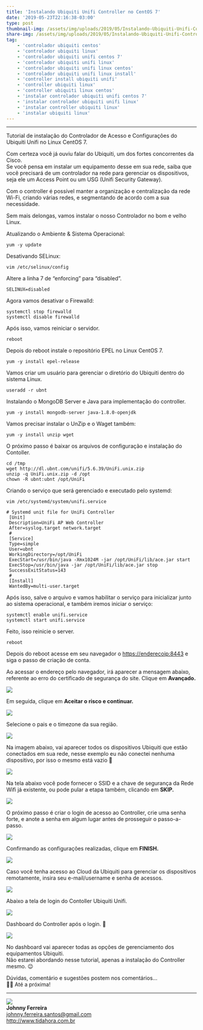```yaml
---
title: 'Instalando Ubiquiti Unifi Controller no CentOS 7'
date: '2019-05-23T22:16:38-03:00'
type: post
thumbnail-img: /assets/img/uploads/2019/05/Instalando-Ubiquiti-Unifi-Controller-no-CentOS-7.png
share-img: /assets/img/uploads/2019/05/Instalando-Ubiquiti-Unifi-Controller-no-CentOS-7.png
tag:
    - 'controlador ubiquiti centos'
    - 'controlador ubiquiti linux'
    - 'controlador ubiquiti unifi centos 7'
    - 'controlador ubiquiti unifi linux'
    - 'controlador ubiquiti unifi linux centos'
    - 'controlador ubiquiti unifi linux install'
    - 'controller install ubiquiti unifi'
    - 'controller ubiquiti linux'
    - 'controller ubiquiti linux centos'
    - 'instalar controlador ubiquiti unifi centos 7'
    - 'instalar controlador ubiquiti unifi linux'
    - 'instalar controller ubiquiti linux'
    - 'instalar ubiquiti linux'
---
```


- - - - - -

Tutorial de instalação do Controlador de Acesso e Configurações do Ubiquiti Unifi no Linux CentOS 7.

Com certeza você já ouviu falar do Ubiquiti, um dos fortes concorrentes da Cisco.  
Se você pensa em instalar um equipamento desse em sua rede, saiba que você precisará de um controlador na rede para gerenciar os dispositivos, seja ele um Access Point ou um USG (Unifi Security Gateway).

Com o controller é possível manter a organização e centralização da rede Wi-Fi, criando várias redes, e segmentando de acordo com a sua necessidade.

Sem mais delongas, vamos instalar o nosso Controlador no bom e velho Linux.

Atualizando o Ambiente &amp; Sistema Operacional:


```
yum -y update
```


Desativando SELinux:


```
vim /etc/selinux/config
```


Altere a linha 7 de “enforcing” para “disabled”.


```
SELINUX=disabled
```


Agora vamos desativar o Firewalld:


```
systemctl stop firewalld
systemctl disable firewalld
```


Após isso, vamos reiniciar o servidor.


```
reboot
```


Depois do reboot instale o repositório EPEL no Linux CentOS 7.


```
yum -y install epel-release
```


Vamos criar um usuário para gerenciar o diretório do Ubiquiti dentro do sistema Linux.


```
useradd -r ubnt
```


Instalando o MongoDB Server e Java para implementação do controller.


```
yum -y install mongodb-server java-1.8.0-openjdk
```


Vamos precisar instalar o UnZip e o Waget também:


```
yum -y install unzip wget
```


O próximo passo é baixar os arquivos de configuração e instalação do Contoller.


```
cd /tmp
wget http://dl.ubnt.com/unifi/5.6.39/UniFi.unix.zip
unzip -q UniFi.unix.zip -d /opt
chown -R ubnt:ubnt /opt/UniFi
```


Criando o serviço que será gerenciado e executado pelo systemd:


```
vim /etc/systemd/system/unifi.service
```



```
# Systemd unit file for UniFi Controller
 [Unit]
 Description=UniFi AP Web Controller
 After=syslog.target network.target
 #
 [Service]
 Type=simple
 User=ubnt
 WorkingDirectory=/opt/UniFi
 ExecStart=/usr/bin/java -Xmx1024M -jar /opt/UniFi/lib/ace.jar start
 ExecStop=/usr/bin/java -jar /opt/UniFi/lib/ace.jar stop
 SuccessExitStatus=143
 #
 [Install]
 WantedBy=multi-user.target
```


Após isso, salve o arquivo e vamos habilitar o serviço para inicializar junto ao sistema operacional, e também iremos iniciar o serviço:


```
systemctl enable unifi.service
systemctl start unifi.service
```


Feito, isso reinicie o server.


```
reboot
```


Depois do reboot acesse em seu navegador o <https://enderecoip:8443> e siga o passo de criação de conta.

Ao acessar o endereço pelo navegador, irá aparecer a mensagem abaixo, referente ao erro do certificado de segurança do site. Clique em **Avançado.**

![](/assets/img/uploads/2019/05/Instalando-Ubiquiti-Unifi-Controller-no-CentOS-7-1-1-1024x594.png)

Em seguida, clique em **Aceitar o risco e continuar.**

![](/assets/img/uploads/2019/05/Instalando-Ubiquiti-Unifi-Controller-no-CentOS-7-2-1024x593.png)

Selecione o pais e o timezone da sua região.

![](/assets/img/uploads/2019/05/Instalando-Ubiquiti-Unifi-Controller-no-CentOS-7-3-1024x594.png)

Na imagem abaixo, vai aparecer todos os dispositivos Ubiquiti que estão conectados em sua rede, nesse exemplo eu não conectei nenhuma dispositivo, por isso o mesmo está vazio 🙁

![](/assets/img/uploads/2019/05/Instalando-Ubiquiti-Unifi-Controller-no-CentOS-7-4-1024x594.png)

Na tela abaixo você pode fornecer o SSID e a chave de segurança da Rede Wifi já existente, ou pode pular a etapa também, clicando em **SKIP.**

![](/assets/img/uploads/2019/05/Instalando-Ubiquiti-Unifi-Controller-no-CentOS-7-5-1024x596.png)

O próximo passo é criar o login de acesso ao Controller, crie uma senha forte, e anote a senha em algum lugar antes de prosseguir o passo-a-passo.

![](/assets/img/uploads/2019/05/Instalando-Ubiquiti-Unifi-Controller-no-CentOS-7-6-1024x595.png)

Confirmando as configurações realizadas, clique em **FINISH.**

![](/assets/img/uploads/2019/05/Instalando-Ubiquiti-Unifi-Controller-no-CentOS-7-7-1024x594.png)

Caso você tenha acesso ao Cloud da Ubiquiti para gerenciar os dispositivos remotamente, insira seu e-mail/username e senha de acessos.

![](/assets/img/uploads/2019/05/Instalando-Ubiquiti-Unifi-Controller-no-CentOS-7-8.png)

Abaixo a tela de login do Contoller Ubiquiti Unifi.

![](/assets/img/uploads/2019/05/Instalando-Ubiquiti-Unifi-Controller-no-CentOS-7-9-1024x594.png)

Dashboard do Controller após o login. 🙂

![](/assets/img/uploads/2019/05/Instalando-Ubiquiti-Unifi-Controller-no-CentOS-7-10-1024x593.png)

No dashboard vai aparecer todas as opções de gerenciamento dos equipamentos Ubiquiti.  
Não estarei abordando nesse tutorial, apenas a instalação do Controller mesmo. 😉

Dúvidas, comentário e sugestões postem nos comentários…  
👋🏼 Até a próxima!

- - - - - -

![](/assets/img/uploads/2019/02/foto-redonda.png)  
**Johnny Ferreira**  
<johnny.ferreira.santos@gmail.com>  
<http://www.tidahora.com.br>